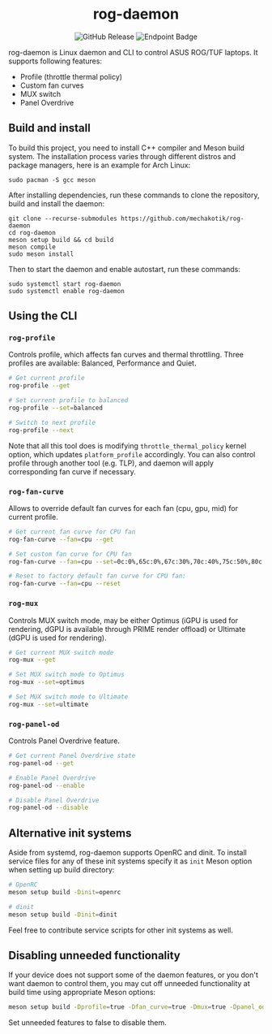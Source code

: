 <h1 align="center">rog-daemon</h1>

<div align="center">

![GitHub Release](https://img.shields.io/github/v/release/mechakotik/rog-daemon?label=latest&color=green)
![Endpoint Badge](https://img.shields.io/endpoint?url=https%3A%2F%2Fghloc.vercel.app%2Fapi%2Fmechakotik%2Frog-daemon%2Fbadge&label=lines%20of%20code&color=green)

</div>

rog-daemon is Linux daemon and CLI to control ASUS ROG/TUF laptops. It supports following features:

- Profile (throttle thermal policy)
- Custom fan curves
- MUX switch
- Panel Overdrive

## Build and install

To build this project, you need to install C++ compiler and Meson build system. The installation process varies through different distros and package managers, here is an example for Arch Linux:

```
sudo pacman -S gcc meson
```

After installing dependencies, run these commands to clone the repository, build and install the daemon:

```
git clone --recurse-submodules https://github.com/mechakotik/rog-daemon
cd rog-daemon
meson setup build && cd build
meson compile
sudo meson install
```

Then to start the daemon and enable autostart, run these commands:

```
sudo systemctl start rog-daemon
sudo systemctl enable rog-daemon
```

## Using the CLI

### `rog-profile`

Controls profile, which affects fan curves and thermal throttling. Three profiles are available: Balanced, Performance and Quiet.

```bash
# Get current profile
rog-profile --get

# Set current profile to balanced
rog-profile --set=balanced

# Switch to next profile
rog-profile --next
```

Note that all this tool does is modifying ``throttle_thermal_policy`` kernel option, which updates ``platform_profile`` accordingly. You can also control profile through another tool (e.g. TLP), and daemon will apply corresponding fan curve if necessary.

### `rog-fan-curve`

Allows to override default fan curves for each fan (cpu, gpu, mid) for current profile.

```bash
# Get current fan curve for CPU fan
rog-fan-curve --fan=cpu --get

# Set custom fan curve for CPU fan
rog-fan-curve --fan=cpu --set=0c:0%,65c:0%,67c:30%,70c:40%,75c:50%,80c:60%,85c:80%,90c:90%

# Reset to factory default fan curve for CPU fan:
rog-fan-curve --fan=cpu --reset
```

### `rog-mux`

Controls MUX switch mode, may be either Optimus (iGPU is used for rendering, dGPU is available through PRIME render offload) or Ultimate (dGPU is used for rendering).

```bash
# Get current MUX switch mode
rog-mux --get

# Set MUX switch mode to Optimus
rog-mux --set=optimus

# Set MUX switch mode to Ultimate
rog-mux --set=ultimate
```

### `rog-panel-od`

Controls Panel Overdrive feature.

```bash
# Get current Panel Overdrive state
rog-panel-od --get

# Enable Panel Overdrive
rog-panel-od --enable

# Disable Panel Overdrive
rog-panel-od --disable
```

## Alternative init systems

Aside from systemd, rog-daemon supports OpenRC and dinit. To install service files for any of these init systems specify it as ``init`` Meson option when setting up build directory:

```bash
# OpenRC
meson setup build -Dinit=openrc

# dinit
meson setup build -Dinit=dinit
```

Feel free to contribute service scripts for other init systems as well.

## Disabling unneeded functionality

If your device does not support some of the daemon features, or you don't want daemon to control them, you may cut off unneeded functionality at build time using appropriate Meson options:

```bash
meson setup build -Dprofile=true -Dfan_curve=true -Dmux=true -Dpanel_od=true
```

Set unneeded features to false to disable them.
